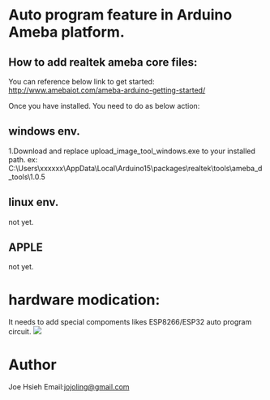 # Auto program feature in Arduino Ameba platform.

## How to add realtek ameba core files:
You can reference below link to get started: http://www.amebaiot.com/ameba-arduino-getting-started/

Once you have installed. You need to do as below action:

## windows env.
1.Download and replace upload_image_tool_windows.exe to your installed path.
ex: C:\Users\xxxxxx\AppData\Local\Arduino15\packages\realtek\tools\ameba_d_tools\1.0.5

## linux env.
not yet.
## APPLE
not yet.

# hardware modication:
It needs to add special compoments likes ESP8266/ESP32 auto program circuit.
![](https://i.stack.imgur.com/fMrDh.png)

# Author
Joe Hsieh
Email:jojoling@gmail.com

